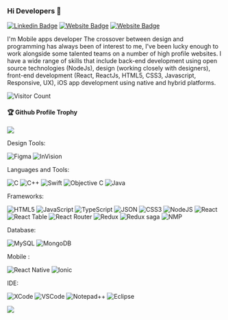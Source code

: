 ### Hi Developers 👋

[![Linkedin Badge](https://img.shields.io/badge/-Nilesh-blue?style=flat-square&logo=Linkedin&logoColor=white&link=https://www.linkedin.com/in/nideshmukh/)](https://www.linkedin.com/in/nideshmukh/)
[![Website Badge](https://img.shields.io/badge/WebSite-Nilesh-green)](https://www.nilesh)
[![Website Badge](https://img.shields.io/badge/StackOverflow-Nilesh-yellow)](https://stackoverflow.com/users/148433/nil)

I'm
Mobile apps developer
The crossover between design and programming has always been of interest to me, I've been lucky enough to work alongside some talented teams on a number of high profile websites. I have a wide range of skills that include back-end development using open source technologies (NodeJs), design (working closely with designers), front-end development (React, ReactJs, HTML5, CSS3, Javascript, Responsive, UX), iOS app development using native and hybrid platforms. 


![Visitor Count](https://profile-counter.glitch.me/nileshdeshmukh/count.svg)

<div>
  <h4>🏆 Github Profile Trophy</h4>
  <a href="https://github.com/ryo-ma/github-profile-trophy">
    <img src="https://github-profile-trophy.vercel.app/?username=nileshdeshmukh&column=7"/>
  </a>
</div>


Design Tools:

<img alt="Figma" src="https://img.shields.io/badge/Figma-F24E1E?style=for-the-badge&logo=figma&logoColor=white"/> <img alt="InVision" src="https://img.shields.io/badge/InVision-FF3366?style=for-the-badge&logo=InVision&logoColor=white"/> 

Languages and Tools: 

<img alt="C" src="https://img.shields.io/badge/C-00599C?style=for-the-badge&logo=c&logoColor=white"/> <img alt="C++" src="https://img.shields.io/badge/C%2B%2B-00599C?style=for-the-badge&logo=c%2B%2B&logoColor=white"/> <img alt="Swift" src="https://img.shields.io/badge/Swift-FA7343?style=for-the-badge&logo=swift&logoColor=white"/> <img alt="Objective C" src="https://img.shields.io/badge/java-%23ED8B00.svg?style=flat-square&logo=java&logoColor=white"/> <img alt="Java" src="https://img.shields.io/badge/Java-ED8B00?style=for-the-badge&logo=java&logoColor=white"/> 

Frameworks:

<img alt="HTML5" src="https://img.shields.io/badge/HTML5-E34F26?style=for-the-badge&logo=html5&logoColor=white"/> <img alt="JavaScript" src="https://img.shields.io/badge/JavaScript-323330?style=for-the-badge&logo=javascript&logoColor=F7DF1E"/> <img alt="TypeScript" src="https://img.shields.io/badge/TypeScript-007ACC?style=for-the-badge&logo=typescript&logoColor=white"/> <img alt="JSON" src="https://img.shields.io/badge/json-5E5C5C?style=for-the-badge&logo=json&logoColor=white"/> <img alt="CSS3" src="https://img.shields.io/badge/CSS3-1572B6?style=for-the-badge&logo=css3&logoColor=white"/> <img alt="NodeJS" src="https://img.shields.io/badge/node.js-%2343853D.svg?style=flat-square&logo=node-dot-js&logoColor=white"/>  <img alt="React" src="https://img.shields.io/badge/React-20232A?style=for-the-badge&logo=react&logoColor=61DAFB"/> <img alt="React Table" src="https://img.shields.io/badge/react%20table-FF4154?style=for-the-badge&logo=react%20table&logoColor=white"/> <img alt="React Router" src="https://img.shields.io/badge/React_Router-CA4245?style=for-the-badge&logo=react-router&logoColor=white"/> <img alt="Redux" src ="https://img.shields.io/badge/Redux-593D88?style=for-the-badge&logo=redux&logoColor=white"/> <img alt="Redux saga" src ="https://img.shields.io/badge/Redux%20saga-86D46B?style=for-the-badge&logo=redux%20saga&logoColor=999999"/> <img alt="NMP" src ="https://img.shields.io/badge/npm-CB3837?style=for-the-badge&logo=npm&logoColor=white"/>

Database:

<img alt="MySQL" src="https://img.shields.io/badge/mysql-%2300f.svg?style=flat-square&logo=mysql&logoColor=white"/> <img alt="MongoDB" src ="https://img.shields.io/badge/MongoDB-%234ea94b.svg?style=flat-square&logo=mongodb&logoColor=white"/>

Mobile :

<img alt="React Native" src ="https://img.shields.io/badge/React_Native-20232A?style=for-the-badge&logo=react&logoColor=61DAFB"/> <img alt="Ionic" src ="https://img.shields.io/badge/Ionic-3880FF?style=for-the-badge&logo=ionic&logoColor=white"/>

IDE:

<img alt="XCode" src ="https://img.shields.io/badge/Xcode-007ACC?style=for-the-badge&logo=Xcode&logoColor=white"/> <img alt="VSCode" src ="https://img.shields.io/badge/Visual_Studio_Code-0078D4?style=for-the-badge&logo=visual%20studio%20code&logoColor=white"/> <img alt="Notepad++" src ="https://img.shields.io/badge/Notepad++-90E59A.svg?style=for-the-badge&logo=notepad%2B%2B&logoColor=black"/> <img alt="Eclipse" src ="https://img.shields.io/badge/Eclipse-2C2255?style=for-the-badge&logo=eclipse&logoColor=whit"/>


![](https://activity-graph.herokuapp.com/graph?username=nileshdeshmukh&theme=react-dark&area=true)
<!--
**nileshdeshmukh/nileshdeshmukh** is a ✨ _special_ ✨ repository because its `README.md` (this file) appears on your GitHub profile.

Here are some ideas to get you started:

- 🔭 I’m currently working on ...
- 🌱 I’m currently learning ...
- 👯 I’m looking to collaborate on ...
- 🤔 I’m looking for help with ...
- 💬 Ask me about ...
- 📫 How to reach me: ...
- 😄 Pronouns: ...
- ⚡ Fun fact: .....

-->
